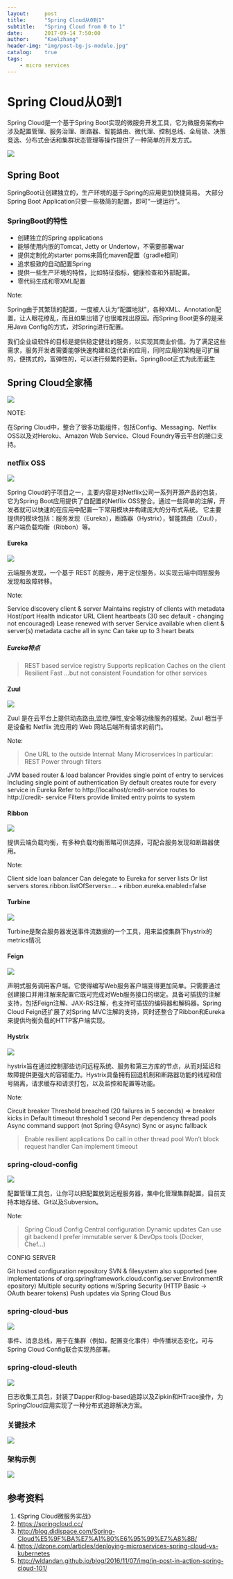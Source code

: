 ```yaml
---
layout:     post
title:      "Spring Cloud从0到1"
subtitle:   "Spring Cloud from 0 to 1"
date:       2017-09-14 7:50:00
author:     "Kaelzhang"
header-img: "img/post-bg-js-module.jpg"
catalog:    true
tags:
    - micro services
---
```


# Spring Cloud从0到1
Spring Cloud是一个基于Spring Boot实现的微服务开发工具，它为微服务架构中涉及配置管理、服务治理、断路器、智能路由、微代理、控制总线、全局锁、决策竞选、分布式会话和集群状态管理等操作提供了一种简单的开发方式。


![](/img/in-post/spring-cloud/spring-io-tree.png
)



## Spring Boot
SpringBoot让创建独立的，生产环境的基于Spring的应用更加快捷简易。 大部分Spring Boot Application只要一些极简的配置，即可“一键运行”。


### SpringBoot的特性

* 创建独立的Spring applications
* 能够使用内嵌的Tomcat, Jetty or Undertow，不需要部署war
* 提供定制化的starter poms来简化maven配置（gradle相同）
* 追求极致的自动配置Spring
* 提供一些生产环境的特性，比如特征指标，健康检查和外部配置。
* 零代码生成和零XML配置

Note:

Spring由于其繁琐的配置，一度被人认为“配置地狱”，各种XML、Annotation配置，让人眼花缭乱，而且如果出错了也很难找出原因。而Spring Boot更多的是采用Java Config的方式，对Spring进行配置。

我们企业级软件的目标是提供稳定健壮的服务，以实现其商业价值。为了满足这些需求，服务开发者需要能够快速构建和迭代新的应用，同时应用的架构是可扩展的，便携式的，富弹性的，可以进行频繁的更新。SpringBoot正式为此而诞生



## Spring Cloud全家桶
![](/img/in-post/spring-cloud/spring-cloud-components.png)

NOTE:

在Spring Cloud中，整合了很多功能组件，包括Config、Messaging、Netflix OSS以及对Heroku、Amazon Web Service、Cloud Foundry等云平台的接口支持。


### netflix OSS

![](/img/in-post/spring-cloud/netflix.png)

Spring Cloud的子项目之一，主要内容是对Netflix公司一系列开源产品的包装，它为Spring Boot应用提供了自配置的Netflix OSS整合。通过一些简单的注解，开发者就可以快速的在应用中配置一下常用模块并构建庞大的分布式系统。
它主要提供的模块包括：服务发现（Eureka），断路器（Hystrix），智能路由（Zuul），客户端负载均衡（Ribbon）等。


#### Eureka

![](/img/in-post/spring-cloud/netflix-eureka.jpg)

云端服务发现，一个基于 REST 的服务，用于定位服务，以实现云端中间层服务发现和故障转移。

Note:

Service discovery client & server Maintains registry of clients with metadata    Host/port    Health indicator URLClient heartbeats (30 sec default - changing not encouraged)    Lease renewed with serverService available when client & server(s) metadata cache all in sync    Can take up to 3 heart beats

##### Eureka特点
> REST based service registry> Supports replication> Caches on the client> Resilient> Fast> ...but not consistent> Foundation for other services


#### Zuul

![](/img/in-post/spring-cloud/netflix-zuul.png)

Zuul 是在云平台上提供动态路由,监控,弹性,安全等边缘服务的框架。Zuul 相当于是设备和 Netflix 流应用的 Web 网站后端所有请求的前门。

Note:

> One URL to the outside> Internal: Many Microservices> In particular: REST> Power through filters

JVM based router & load balancerProvides single point of entry to services
    Including single point of authentication
By default creates route for every service in Eureka    Refer to http://localhost/credit-service routes to http://credit- serviceFilters provide limited entry points to system


#### Ribbon

![](/img/in-post/spring-cloud/netflix-ribbon.png)

提供云端负载均衡，有多种负载均衡策略可供选择，可配合服务发现和断路器使用。

Note:

Client side loan balancerCan delegate to Eureka for server listsOr list servers    stores.ribbon.listOfServers=... + ribbon.eureka.enabled=false


#### Turbine

![](/img/in-post/spring-cloud/netflix-turbine.png)

Turbine是聚合服务器发送事件流数据的一个工具，用来监控集群下hystrix的metrics情况


#### Feign

![](/img/in-post/spring-cloud/netflix-feign.png)

声明式服务调用客户端。它使得编写Web服务客户端变得更加简单。只需要通过创建接口并用注解来配置它既可完成对Web服务接口的绑定。具备可插拔的注解支持，包括Feign注解、JAX-RS注解，也支持可插拔的编码器和解码器。Spring Cloud Feign还扩展了对Spring MVC注解的支持，同时还整合了Ribbon和Eureka来提供均衡负载的HTTP客户端实现。


#### Hystrix

![](/img/in-post/spring-cloud/netflix-hystrix.png)

hystrix旨在通过控制那些访问远程系统、服务和第三方库的节点，从而对延迟和故障提供更强大的容错能力。Hystrix具备拥有回退机制和断路器功能的线程和信号隔离，请求缓存和请求打包，以及监控和配置等功能。

Note:

Circuit breakerThreshold breached (20 failures in 5 seconds) => breaker kicks inDefault timeout threshold 1 secondPer dependency thread poolsAsync command support (not Spring @Async)Sync or async fallback

> Enable resilient applications> Do call in other thread pool> Won’t block request handler> Can implement timeout


### spring-cloud-config

![](/img/in-post/spring-cloud/spring-cloud-config.png)

配置管理工具包，让你可以把配置放到远程服务器，集中化管理集群配置，目前支持本地存储、Git以及Subversion。

Note:

> Spring Cloud Config> Central configuration> Dynamic updates> Can use git backend> I prefer immutable server> & DevOps tools (Docker, Chef...)

CONFIG SERVER

Git hosted configuration repositorySVN & filesystem also supported (see implementations of org.springframework.cloud.config.server.EnvironmentR epository)Multiple security options w/Spring Security (HTTP Basic -> OAuth bearer tokens)Push updates via Spring Cloud Bus


### spring-cloud-bus

![](/img/in-post/spring-cloud/spring-cloud-bus.png)

事件、消息总线，用于在集群（例如，配置变化事件）中传播状态变化，可与Spring Cloud Config联合实现热部署。


### spring-cloud-sleuth

![](/img/in-post/spring-cloud/spring-cloud-sleuth.png)

日志收集工具包，封装了Dapper和log-based追踪以及Zipkin和HTrace操作，为SpringCloud应用实现了一种分布式追踪解决方案。


### 关键技术
![](/img/in-post/spring-cloud/keytech.png)


### 架构示例
![](/img/in-post/spring-cloud/msa.png)


## 参考资料
1. 《Spring Cloud微服务实战》
2. https://springcloud.cc/
3. http://blog.didispace.com/Spring-Cloud%E5%9F%BA%E7%A1%80%E6%95%99%E7%A8%8B/
4. https://dzone.com/articles/deploying-microservices-spring-cloud-vs-kubernetes
5. http://wldandan.github.io/blog/2016/11/07/img/in-post-in-action-spring-cloud-101/

